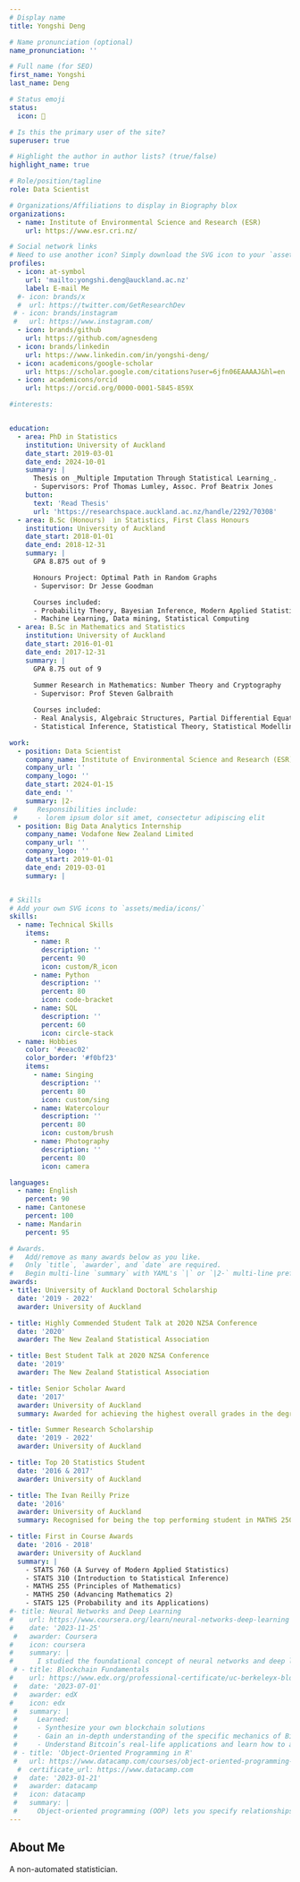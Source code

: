 ```yaml
---
# Display name
title: Yongshi Deng

# Name pronunciation (optional)
name_pronunciation: ''

# Full name (for SEO)
first_name: Yongshi
last_name: Deng

# Status emoji
status:
  icon: 📖

# Is this the primary user of the site?
superuser: true

# Highlight the author in author lists? (true/false)
highlight_name: true

# Role/position/tagline
role: Data Scientist

# Organizations/Affiliations to display in Biography blox
organizations:
  - name: Institute of Environmental Science and Research (ESR)
    url: https://www.esr.cri.nz/

# Social network links
# Need to use another icon? Simply download the SVG icon to your `assets/media/icons/` folder.
profiles:
  - icon: at-symbol
    url: 'mailto:yongshi.deng@auckland.ac.nz'
    label: E-mail Me
  #- icon: brands/x
  #  url: https://twitter.com/GetResearchDev
 # - icon: brands/instagram
 #   url: https://www.instagram.com/
  - icon: brands/github
    url: https://github.com/agnesdeng
  - icon: brands/linkedin
    url: https://www.linkedin.com/in/yongshi-deng/
  - icon: academicons/google-scholar
    url: https://scholar.google.com/citations?user=6jfn06EAAAAJ&hl=en
  - icon: academicons/orcid
    url: https://orcid.org/0000-0001-5845-859X

#interests:


education:
  - area: PhD in Statistics
    institution: University of Auckland
    date_start: 2019-03-01
    date_end: 2024-10-01
    summary: |
      Thesis on _Multiple Imputation Through Statistical Learning_. 
      - Supervisors: Prof Thomas Lumley, Assoc. Prof Beatrix Jones
    button:
      text: 'Read Thesis'
      url: 'https://researchspace.auckland.ac.nz/handle/2292/70308'
  - area: B.Sc (Honours)  in Statistics, First Class Honours
    institution: University of Auckland
    date_start: 2018-01-01
    date_end: 2018-12-31
    summary: |
      GPA 8.875 out of 9

      Honours Project: Optimal Path in Random Graphs
      - Supervisor: Dr Jesse Goodman

      Courses included:
      - Probability Theory, Bayesian Inference, Modern Applied Statistics
      - Machine Learning, Data mining, Statistical Computing
  - area: B.Sc in Mathematics and Statistics
    institution: University of Auckland
    date_start: 2016-01-01
    date_end: 2017-12-31
    summary: |
      GPA 8.75 out of 9
      
      Summer Research in Mathematics: Number Theory and Cryptography
      - Supervisor: Prof Steven Galbraith

      Courses included:
      - Real Analysis, Algebraic Structures, Partial Differential Equations, Stochastic Processes
      - Statistical Inference, Statistical Theory, Statistical Modelling, Time Series

work:
  - position: Data Scientist
    company_name: Institute of Environmental Science and Research (ESR), New Zealand
    company_url: ''
    company_logo: ''
    date_start: 2024-01-15
    date_end: ''
    summary: |2-
 #     Responsibilities include:
 #     - lorem ipsum dolor sit amet, consectetur adipiscing elit
  - position: Big Data Analytics Internship
    company_name: Vodafone New Zealand Limited
    company_url: ''
    company_logo: ''
    date_start: 2019-01-01
    date_end: 2019-03-01
    summary: |


# Skills
# Add your own SVG icons to `assets/media/icons/`
skills:
  - name: Technical Skills
    items:
      - name: R
        description: ''
        percent: 90
        icon: custom/R_icon
      - name: Python
        description: ''
        percent: 80
        icon: code-bracket
      - name: SQL
        description: ''
        percent: 60
        icon: circle-stack
  - name: Hobbies
    color: '#eeac02'
    color_border: '#f0bf23'
    items:
      - name: Singing
        description: ''
        percent: 80
        icon: custom/sing
      - name: Watercolour
        description: ''
        percent: 80
        icon: custom/brush
      - name: Photography
        description: ''
        percent: 80
        icon: camera

languages:
  - name: English
    percent: 90
  - name: Cantonese 
    percent: 100
  - name: Mandarin
    percent: 95

# Awards.
#   Add/remove as many awards below as you like.
#   Only `title`, `awarder`, and `date` are required.
#   Begin multi-line `summary` with YAML's `|` or `|2-` multi-line prefix and indent 2 spaces below.
awards:
- title: University of Auckland Doctoral Scholarship
  date: '2019 - 2022'
  awarder: University of Auckland

- title: Highly Commended Student Talk at 2020 NZSA Conference
  date: '2020'
  awarder: The New Zealand Statistical Association

- title: Best Student Talk at 2020 NZSA Conference
  date: '2019'
  awarder: The New Zealand Statistical Association

- title: Senior Scholar Award
  date: '2017'
  awarder: University of Auckland
  summary: Awarded for achieving the highest overall grades in the degree programme

- title: Summer Research Scholarship
  date: '2019 - 2022'
  awarder: University of Auckland

- title: Top 20 Statistics Student
  date: '2016 & 2017'
  awarder: University of Auckland

- title: The Ivan Reilly Prize
  date: '2016'
  awarder: University of Auckland
  summary: Recognised for being the top performing student in MATHS 250

- title: First in Course Awards
  date: '2016 - 2018'
  awarder: University of Auckland
  summary: |
    - STATS 760 (A Survey of Modern Applied Statistics)
    - STATS 310 (Introduction to Statistical Inference)
    - MATHS 255 (Principles of Mathematics)
    - MATHS 250 (Advancing Mathematics 2)
    - STATS 125 (Probability and its Applications)
#- title: Neural Networks and Deep Learning
#    url: https://www.coursera.org/learn/neural-networks-deep-learning
#    date: '2023-11-25'
 #   awarder: Coursera
#    icon: coursera
#    summary: |
#      I studied the foundational concept of neural networks and deep learning. By the end, I was familiar with the significant technological trends driving the rise of deep learning; build, train, and apply fully connected deep neural networks; implement efficient (vectorized) neural networks; identify key parameters in a neural network’s architecture; and apply deep learning to your own applications.
 # - title: Blockchain Fundamentals
#    url: https://www.edx.org/professional-certificate/uc-berkeleyx-blockchain-fundamentals
 #   date: '2023-07-01'
 #   awarder: edX
#    icon: edx
 #   summary: |
 #     Learned:
 #     - Synthesize your own blockchain solutions
 #     - Gain an in-depth understanding of the specific mechanics of Bitcoin
 #     - Understand Bitcoin’s real-life applications and learn how to attack and destroy Bitcoin, Ethereum, smart contracts and Dapps, and alternatives to Bitcoin’s Proof-of-Work consensus algorithm
 # - title: 'Object-Oriented Programming in R'
 #   url: https://www.datacamp.com/courses/object-oriented-programming-with-s3-and-r6-in-r
  #  certificate_url: https://www.datacamp.com
 #   date: '2023-01-21'
 #   awarder: datacamp
 #   icon: datacamp
 #   summary: |
 #     Object-oriented programming (OOP) lets you specify relationships between functions and the objects that they can act on, helping you manage complexity in your code. This is an intermediate level course, providing an introduction to OOP, using the S3 and R6 systems. S3 is a great day-to-day R programming tool that simplifies some of the functions that you write. R6 is especially useful for industry-specific analyses, working with web APIs, and building GUIs.
---
```


## About Me

A non-automated statistician.
